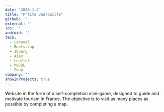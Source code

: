 ```yaml
---
date: '2020-1-3'
title: "P'tite vadrouille"
github: ''
external: ''
ios: ''
android: ''
tech:
  - Laravel
  - Bootstrap
  - JQuery
  - Ajax
  - Leaflet
  - MySQL
  - Swup
company: ""
showInProjects: true
---
```

Website in the form of a self-completion mini-game, designed to guide and motivate tourism in France. The objective is to visit as many places as possible by completing a map.